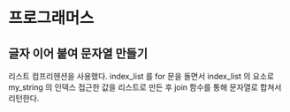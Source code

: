 # 프로그래머스

## 글자 이어 붙여 문자열 만들기

리스트 컴프리헨션을 사용했다. index_list 를 for 문을 돌면서 index_list 의 요소로 my_string 의 인덱스 접근한 값을 리스트로 만든 후 join 함수를 통해 문자열로 합쳐서 리턴한다.

